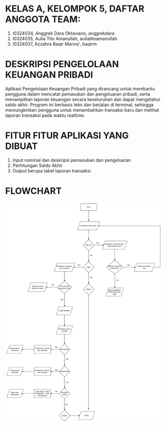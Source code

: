 # KELAS A, KELOMPOK 5, DAFTAR ANGGOTA TEAM:
1. I0324034, Anggrek Dara Oktaviano, anggrekdara
2. I0324035, Aulia Tito Amanullah, auliatitoamanullah
3. I0324037, Azzahra Baqir Manna', baqirm

# DESKRIPSI PENGELOLAAN KEUANGAN PRIBADI
Aplikasi Pengelolaan Keuangan Pribadi yang dirancang untuk membantu pengguna dalam mencatat pemasukan dan pengeluaran pribadi, serta menampilkan laporan keuangan secara keseluruhan dan dapat mengetahui saldo akhir. Program ini berbasis teks dan berjalan di terminal, sehingga memungkinkan pengguna untuk menambahkan transaksi baru dan melihat laporan transaksi pada waktu realtime.

# FITUR FITUR APLIKASI YANG DIBUAT
1. Input nominal dan deskripsi pemasukan dan pengeluaran
2. Perhitungan Saldo Akhir
3. Output berupa tabel laporan transaksi 

# FLOWCHART
![pengelolaan keuangan pribadi](image-2.png)